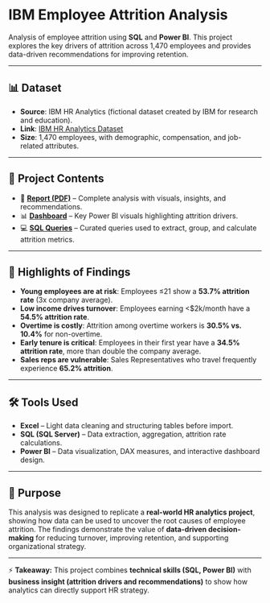 # IBM Employee Attrition Analysis  

Analysis of employee attrition using **SQL** and **Power BI**. This project explores the key drivers of attrition across 1,470 employees and provides data-driven recommendations for improving retention.  

---

## 📊 Dataset  
- **Source**: IBM HR Analytics (fictional dataset created by IBM for research and education).  
- **Link**: [IBM HR Analytics Dataset](https://www.opendatabay.com/data/ai-ml/2900e244-81c8-42a2-9cf6-1ded6626e49f)  
- **Size**: 1,470 employees, with demographic, compensation, and job-related attributes.  

---

## 📂 Project Contents  
- 📄 [**Report (PDF)**](https://github.com/user-attachments/files/22482224/IBM.Employee.Attrition.Report.pdf) – Complete analysis with visuals, insights, and recommendations.   
- 📊 [**Dashboard**](https://github.com/Ron-Draughon/IBM-Employee-Attrition-Analysis/blob/main/Dashboard/README.md) – Key Power BI visuals highlighting attrition drivers.  
- 💻 [**SQL Queries**](https://github.com/Ron-Draughon/IBM-Employee-Attrition-Analysis/tree/main/SQL) – Curated queries used to extract, group, and calculate attrition metrics.  

---

## 🔑 Highlights of Findings  
- **Young employees are at risk**: Employees ≤21 show a **53.7% attrition rate** (3x company average).  
- **Low income drives turnover**: Employees earning <$2k/month have a **54.5% attrition rate**.  
- **Overtime is costly**: Attrition among overtime workers is **30.5% vs. 10.4%** for non-overtime.  
- **Early tenure is critical**: Employees in their first year have a **34.5% attrition rate**, more than double the company average.  
- **Sales reps are vulnerable**: Sales Representatives who travel frequently experience **65.2% attrition**.  

---

## 🛠 Tools Used  
- **Excel** – Light data cleaning and structuring tables before import.  
- **SQL (SQL Server)** – Data extraction, aggregation, attrition rate calculations.  
- **Power BI** – Data visualization, DAX measures, and interactive dashboard design.  

---

## 🎯 Purpose  
This analysis was designed to replicate a **real-world HR analytics project**, showing how data can be used to uncover the root causes of employee attrition. The findings demonstrate the value of **data-driven decision-making** for reducing turnover, improving retention, and supporting organizational strategy.  

---

⚡ **Takeaway:** This project combines **technical skills (SQL, Power BI)** with **business insight (attrition drivers and recommendations)** to show how analytics can directly support HR strategy.  
